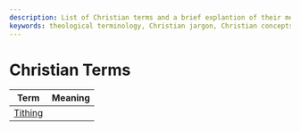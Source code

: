 ```yaml
---
description: List of Christian terms and a brief explantion of their meanings. 
keywords: theological terminology, Christian jargon, Christian concepts, Christian topics, Christian subjects
---
```


# Christian Terms

| Term               | Meaning |
|--------------------|---------|
| [Tithing](terms/tithing.md) |         |

